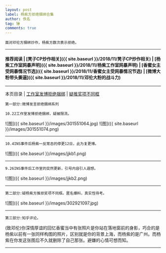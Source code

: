 ```yaml
---
layout: post
label: 杨紫方拒绝捆绑合集
author: 佚名
tag: 锤
comments: true
---
```


    面对邓伦方捆绑炒作，杨紫方数次表示拒绝。

---

#### 推荐阅读 \| [凳子CP炒作相关]({{ site.baseurl }}/2018/11/凳子CP炒作相关) \| [杨紫工作室网暴声明]({{ site.baseurl }}/2018/11/杨紫工作室网暴声明) \| [香蜜女主受网暴情况节选]({{ site.baseurl }}/2018/11/香蜜女主受网暴情况节选) \| [微博大粉带头撕逼]({{ site.baseurl }}/2018/11/邓伦大粉的战斗力) 

---
本页目录 \| [工作室发博拒绝捆绑](#dxjja) \| [疑推奖项不同框](#dxjjb)

<a class="anchor" name="dxjja"></a>

    第一部分:微博发言拒绝捆绑系列
    
    10.22工作室发博拒绝捆绑，疑被限流。

![图]({{ site.baseurl }}/images/301551064.jpg)
![图]({{ site.baseurl }}/images/301551074.png)

---

    10.4INS事件后杨紫一反常态的停更12日，此为复更博。

![图]({{ site.baseurl }}/images/jjkb1.png)

---

    9.26INS事件后工作室的突然更新，引号内容引人遐想。

![图]({{ site.baseurl }}/images/jjkb2.png)


---

<a class="anchor" name="dxjjb"></a>

    第二部分:疑杨紫方推拒奖项不同框。匿名爆料，真实性待考。

![图]({{ site.baseurl }}/images/302921097.jpg)

---

<a class="anchor" name="dxjjc"></a>

    第三部分:知乎评论。

(致邓伦)你深情厚谊的回忆香蜜当中有张照片是你站在落地窗前的身影，巧合的是杨紫以前有一张同样构图的照片，区别就是你的背景上海，而杨紫的是广州。而杨紫在你发这张图后不久就删除了自己那张。避嫌的心情可想而知。

---